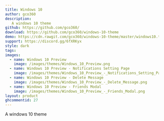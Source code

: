 ```yaml
---
title: Windows 10
author: gco360
description:
   A windows 10 theme
github: https://github.com/gco360/
download: https://github.com/gco360/windows-10-theme
demo: https://cdn.rawgit.com/gco360/windows-10-theme/master/windows10.theme.css
support: https://discord.gg/6fXRKyx
style: dark
tags:
images:
  - name: Windows 10 Preview
    image: /images/themes/Windows_10_Preview.png
  - name: Windows 10 Preview - Notifications Setting Page
    image: /images/themes/Windows_10_Preview_-_Notifications_Setting_Page.png
  - name: Windows 10 Preview - Delete Message
    image: /images/themes/Windows_10_Preview_-_Delete_Message.png
  - name: Windows 10 Preview - Friends Modal
    image: /images/themes/Windows_10_Preview_-_Friends_Modal.png
layout: product
ghcommentid: 27
---
```

A windows 10 theme